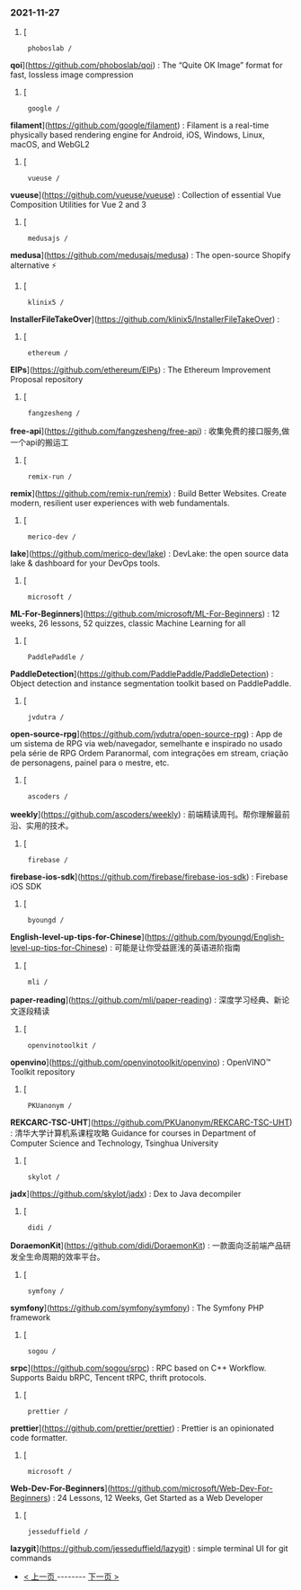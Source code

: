 ### 2021-11-27 
1. [
    

        phoboslab /
**qoi**](https://github.com/phoboslab/qoi) : The “Quite OK Image” format for fast, lossless image compression
1. [
    

        google /
**filament**](https://github.com/google/filament) : Filament is a real-time physically based rendering engine for Android, iOS, Windows, Linux, macOS, and WebGL2
1. [
    

        vueuse /
**vueuse**](https://github.com/vueuse/vueuse) : Collection of essential Vue Composition Utilities for Vue 2 and 3
1. [
    

        medusajs /
**medusa**](https://github.com/medusajs/medusa) : The open-source Shopify alternative ⚡️
1. [
    

        klinix5 /
**InstallerFileTakeOver**](https://github.com/klinix5/InstallerFileTakeOver) : 
1. [
    

        ethereum /
**EIPs**](https://github.com/ethereum/EIPs) : The Ethereum Improvement Proposal repository
1. [
    

        fangzesheng /
**free-api**](https://github.com/fangzesheng/free-api) : 收集免费的接口服务,做一个api的搬运工
1. [
    

        remix-run /
**remix**](https://github.com/remix-run/remix) : Build Better Websites. Create modern, resilient user experiences with web fundamentals.
1. [
    

        merico-dev /
**lake**](https://github.com/merico-dev/lake) : DevLake: the open source data lake & dashboard for your DevOps tools.
1. [
    

        microsoft /
**ML-For-Beginners**](https://github.com/microsoft/ML-For-Beginners) : 12 weeks, 26 lessons, 52 quizzes, classic Machine Learning for all
1. [
    

        PaddlePaddle /
**PaddleDetection**](https://github.com/PaddlePaddle/PaddleDetection) : Object detection and instance segmentation toolkit based on PaddlePaddle.
1. [
    

        jvdutra /
**open-source-rpg**](https://github.com/jvdutra/open-source-rpg) : App de um sistema de RPG via web/navegador, semelhante e inspirado no usado pela série de RPG Ordem Paranormal, com integrações em stream, criação de personagens, painel para o mestre, etc.
1. [
    

        ascoders /
**weekly**](https://github.com/ascoders/weekly) : 前端精读周刊。帮你理解最前沿、实用的技术。
1. [
    

        firebase /
**firebase-ios-sdk**](https://github.com/firebase/firebase-ios-sdk) : Firebase iOS SDK
1. [
    

        byoungd /
**English-level-up-tips-for-Chinese**](https://github.com/byoungd/English-level-up-tips-for-Chinese) : 可能是让你受益匪浅的英语进阶指南
1. [
    

        mli /
**paper-reading**](https://github.com/mli/paper-reading) : 深度学习经典、新论文逐段精读
1. [
    

        openvinotoolkit /
**openvino**](https://github.com/openvinotoolkit/openvino) : OpenVINO™ Toolkit repository
1. [
    

        PKUanonym /
**REKCARC-TSC-UHT**](https://github.com/PKUanonym/REKCARC-TSC-UHT) : 清华大学计算机系课程攻略 Guidance for courses in Department of Computer Science and Technology, Tsinghua University
1. [
    

        skylot /
**jadx**](https://github.com/skylot/jadx) : Dex to Java decompiler
1. [
    

        didi /
**DoraemonKit**](https://github.com/didi/DoraemonKit) : 一款面向泛前端产品研发全生命周期的效率平台。
1. [
    

        symfony /
**symfony**](https://github.com/symfony/symfony) : The Symfony PHP framework
1. [
    

        sogou /
**srpc**](https://github.com/sogou/srpc) : RPC based on C++ Workflow. Supports Baidu bRPC, Tencent tRPC, thrift protocols.
1. [
    

        prettier /
**prettier**](https://github.com/prettier/prettier) : Prettier is an opinionated code formatter.
1. [
    

        microsoft /
**Web-Dev-For-Beginners**](https://github.com/microsoft/Web-Dev-For-Beginners) : 24 Lessons, 12 Weeks, Get Started as a Web Developer
1. [
    

        jesseduffield /
**lazygit**](https://github.com/jesseduffield/lazygit) : simple terminal UI for git commands 

- [ < 上一页 ](https://github.com/able8/github-trending-daily-record/blob/master/2021-11-26.md) -------- [ 下一页 > ](https://github.com/able8/github-trending-daily-record/blob/master/2021-11-28.md)